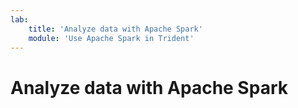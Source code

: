 ```yaml
---
lab:
    title: 'Analyze data with Apache Spark'
    module: 'Use Apache Spark in Trident'
---
```


# Analyze data with Apache Spark

